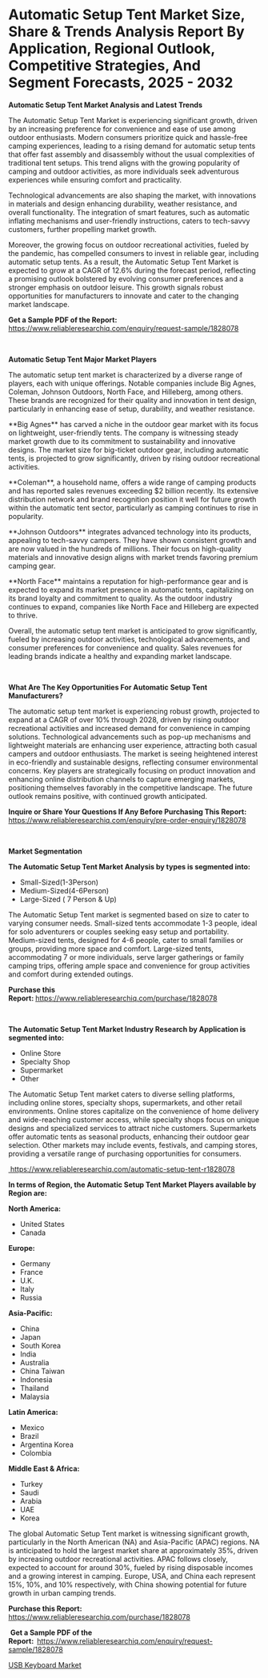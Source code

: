 <p><h1>Automatic Setup Tent Market Size, Share & Trends Analysis Report By Application, Regional Outlook, Competitive Strategies, And Segment Forecasts, 2025 - 2032</h1></p><p><strong>Automatic Setup Tent Market Analysis and Latest Trends</strong></p>
<p><p>The Automatic Setup Tent Market is experiencing significant growth, driven by an increasing preference for convenience and ease of use among outdoor enthusiasts. Modern consumers prioritize quick and hassle-free camping experiences, leading to a rising demand for automatic setup tents that offer fast assembly and disassembly without the usual complexities of traditional tent setups. This trend aligns with the growing popularity of camping and outdoor activities, as more individuals seek adventurous experiences while ensuring comfort and practicality.</p><p>Technological advancements are also shaping the market, with innovations in materials and design enhancing durability, weather resistance, and overall functionality. The integration of smart features, such as automatic inflating mechanisms and user-friendly instructions, caters to tech-savvy customers, further propelling market growth.</p><p>Moreover, the growing focus on outdoor recreational activities, fueled by the pandemic, has compelled consumers to invest in reliable gear, including automatic setup tents. As a result, the Automatic Setup Tent Market is expected to grow at a CAGR of 12.6% during the forecast period, reflecting a promising outlook bolstered by evolving consumer preferences and a stronger emphasis on outdoor leisure. This growth signals robust opportunities for manufacturers to innovate and cater to the changing market landscape.</p></p>
<p><strong>Get a Sample PDF of the Report:&nbsp;</strong> <a href="https://www.reliableresearchiq.com/enquiry/request-sample/1828078?utm_campaign=1896&utm_medium=2&utm_source=Github&utm_content=ia&utm_term=07022025&utm_id=automatic-setup-tent">https://www.reliableresearchiq.com/enquiry/request-sample/1828078</a></p>
<p>&nbsp;</p>
<p><strong>Automatic Setup Tent Major Market Players</strong></p>
<p><p>The automatic setup tent market is characterized by a diverse range of players, each with unique offerings. Notable companies include Big Agnes, Coleman, Johnson Outdoors, North Face, and Hilleberg, among others. These brands are recognized for their quality and innovation in tent design, particularly in enhancing ease of setup, durability, and weather resistance.</p><p>**Big Agnes** has carved a niche in the outdoor gear market with its focus on lightweight, user-friendly tents. The company is witnessing steady market growth due to its commitment to sustainability and innovative designs. The market size for big-ticket outdoor gear, including automatic tents, is projected to grow significantly, driven by rising outdoor recreational activities.</p><p>**Coleman**, a household name, offers a wide range of camping products and has reported sales revenues exceeding $2 billion recently. Its extensive distribution network and brand recognition position it well for future growth within the automatic tent sector, particularly as camping continues to rise in popularity.</p><p>**Johnson Outdoors** integrates advanced technology into its products, appealing to tech-savvy campers. They have shown consistent growth and are now valued in the hundreds of millions. Their focus on high-quality materials and innovative design aligns with market trends favoring premium camping gear.</p><p>**North Face** maintains a reputation for high-performance gear and is expected to expand its market presence in automatic tents, capitalizing on its brand loyalty and commitment to quality. As the outdoor industry continues to expand, companies like North Face and Hilleberg are expected to thrive.</p><p>Overall, the automatic setup tent market is anticipated to grow significantly, fueled by increasing outdoor activities, technological advancements, and consumer preferences for convenience and quality. Sales revenues for leading brands indicate a healthy and expanding market landscape.</p></p>
<p>&nbsp;</p>
<p><strong>What Are The Key Opportunities For Automatic Setup Tent Manufacturers?</strong></p>
<p><p>The automatic setup tent market is experiencing robust growth, projected to expand at a CAGR of over 10% through 2028, driven by rising outdoor recreational activities and increased demand for convenience in camping solutions. Technological advancements such as pop-up mechanisms and lightweight materials are enhancing user experience, attracting both casual campers and outdoor enthusiasts. The market is seeing heightened interest in eco-friendly and sustainable designs, reflecting consumer environmental concerns. Key players are strategically focusing on product innovation and enhancing online distribution channels to capture emerging markets, positioning themselves favorably in the competitive landscape. The future outlook remains positive, with continued growth anticipated.</p></p>
<p><strong>Inquire or Share Your Questions If Any Before Purchasing This Report:</strong> <a href="https://www.reliableresearchiq.com/enquiry/pre-order-enquiry/1828078?utm_campaign=1896&utm_medium=2&utm_source=Github&utm_content=ia&utm_term=07022025&utm_id=automatic-setup-tent">https://www.reliableresearchiq.com/enquiry/pre-order-enquiry/1828078</a></p>
<p>&nbsp;</p>
<p><strong>Market Segmentation</strong></p>
<p><strong>The Automatic Setup Tent Market Analysis by types is segmented into:</strong></p>
<p><ul><li>Small-Sized(1-3Person)</li><li>Medium-Sized(4-6Person)</li><li>Large-Sized ( 7 Person & Up)</li></ul></p>
<p><p>The Automatic Setup Tent market is segmented based on size to cater to varying consumer needs. Small-sized tents accommodate 1-3 people, ideal for solo adventurers or couples seeking easy setup and portability. Medium-sized tents, designed for 4-6 people, cater to small families or groups, providing more space and comfort. Large-sized tents, accommodating 7 or more individuals, serve larger gatherings or family camping trips, offering ample space and convenience for group activities and comfort during extended outings.</p></p>
<p><strong>Purchase this Report:&nbsp;</strong><a href="https://www.reliableresearchiq.com/purchase/1828078?utm_campaign=1896&utm_medium=2&utm_source=Github&utm_content=ia&utm_term=07022025&utm_id=automatic-setup-tent">https://www.reliableresearchiq.com/purchase/1828078</a></p>
<p>&nbsp;</p>
<p><strong>The Automatic Setup Tent Market Industry Research by Application is segmented into:</strong></p>
<p><ul><li>Online Store</li><li>Specialty Shop</li><li>Supermarket</li><li>Other</li></ul></p>
<p><p>The Automatic Setup Tent market caters to diverse selling platforms, including online stores, specialty shops, supermarkets, and other retail environments. Online stores capitalize on the convenience of home delivery and wide-reaching customer access, while specialty shops focus on unique designs and specialized services to attract niche customers. Supermarkets offer automatic tents as seasonal products, enhancing their outdoor gear selection. Other markets may include events, festivals, and camping stores, providing a versatile range of purchasing opportunities for consumers.</p></p>
<p><a href="https://www.reliableresearchiq.com/automatic-setup-tent-r1828078?utm_campaign=1896&utm_medium=2&utm_source=Github&utm_content=ia&utm_term=07022025&utm_id=automatic-setup-tent">&nbsp;https://www.reliableresearchiq.com/automatic-setup-tent-r1828078</a></p>
<p><strong>In terms of Region, the Automatic Setup Tent Market Players available by Region are:</strong></p>
<p>
    <p> <strong> North America: </strong>
        <ul>
            <li>United States</li>
            <li>Canada</li>
        </ul>
        </p> 
    <p> <strong> Europe: </strong>
        <ul>
            <li>Germany</li>
            <li>France</li>
            <li>U.K.</li>
            <li>Italy</li>
            <li>Russia</li>
        </ul>
        </p> 
    <p> <strong> Asia-Pacific: </strong>
        <ul>
            <li>China</li>
            <li>Japan</li>
            <li>South Korea</li>
            <li>India</li>
            <li>Australia</li>
            <li>China Taiwan</li>
            <li>Indonesia</li>
            <li>Thailand</li>
            <li>Malaysia</li>
        </ul>
        </p> 
    <p> <strong> Latin America: </strong>
        <ul>
            <li>Mexico</li>
            <li>Brazil</li>
            <li>Argentina Korea</li>
            <li>Colombia</li>
        </ul>
        </p> 
    <p> <strong> Middle East & Africa: </strong>
        <ul>
            <li>Turkey</li>
            <li>Saudi</li>
            <li>Arabia</li>
            <li>UAE</li>
            <li>Korea</li>
        </ul>
    </p>
    </p>
<p><p>The global Automatic Setup Tent market is witnessing significant growth, particularly in the North American (NA) and Asia-Pacific (APAC) regions. NA is anticipated to hold the largest market share at approximately 35%, driven by increasing outdoor recreational activities. APAC follows closely, expected to account for around 30%, fueled by rising disposable incomes and a growing interest in camping. Europe, USA, and China each represent 15%, 10%, and 10% respectively, with China showing potential for future growth in urban camping trends.</p></p>
<p><strong>Purchase this Report: </strong><a href="https://www.reliableresearchiq.com/purchase/1828078?utm_campaign=1896&utm_medium=2&utm_source=Github&utm_content=ia&utm_term=07022025&utm_id=automatic-setup-tent">https://www.reliableresearchiq.com/purchase/1828078</a></p>
<p>&nbsp;<strong>Get a Sample PDF of the Report:&nbsp;&nbsp;</strong><a href="https://www.reliableresearchiq.com/enquiry/request-sample/1828078?utm_campaign=1896&utm_medium=2&utm_source=Github&utm_content=ia&utm_term=07022025&utm_id=automatic-setup-tent">https://www.reliableresearchiq.com/enquiry/request-sample/1828078</a></p>
<p><strong></strong></p>
<p><p><a href="https://github.com/liendlmbopda54/Market-Research-Report-List-1/blob/main/usb-keyboard-market.md?utm_campaign=1896&utm_medium=2&utm_source=Github&utm_content=ia&utm_term=07022025&utm_id=automatic-setup-tent">USB Keyboard Market</a></p></p>